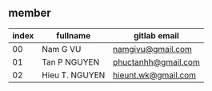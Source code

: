 ## member

| index  | fullname | gitlab email      |
| ------ | -------- | ----------------- |
| 00     | Nam G VU | namgivu@gmail.com |
| 01     | Tan P NGUYEN | phuctanhh@gmail.com | 
| 02     | Hieu T. NGUYEN | hieunt.wk@gmail.com |      
